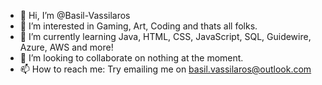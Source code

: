 - 👋 Hi, I’m @Basil-Vassilaros
- 👀 I’m interested in Gaming, Art, Coding and thats all folks.
- 🌱 I’m currently learning Java, HTML, CSS, JavaScript, SQL, Guidewire, Azure, AWS and more!
- 💞️ I’m looking to collaborate on nothing at the moment.
- 📫 How to reach me: Try emailing me on basil.vassilaros@outlook.com

<!---
Basil-Vassilaros/Basil-Vassilaros is a ✨ special ✨ repository because its `README.md` (this file) appears on your GitHub profile.
You can click the Preview link to take a look at your changes.
--->
